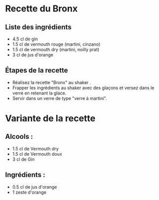 # Recette du Bronx

## Liste des ingrédients

* 4.5 cl de gin
* 1.5 cl de vermouth rouge (martini, cinzano)
* 1.5 cl de vermouth dry (martini, noilly prat)
* 3 cl de jus d'orange

## Étapes de la recette

* Réalisez la recette "Bronx" au shaker .
* Frapper les ingrédients au shaker avec des glaçons et versez dans le verre en retenant la glace.
* Servir dans un verre de type "verre à martini".

# Variante de la recette

## Alcools :

* 1.5 cl de Vermouth dry
* 1.5 cl de Vermouth doux
* 3 cl de Gin

## Ingrédients :

* 0.5 cl de jus d'orange
* 1 zeste d'orange
